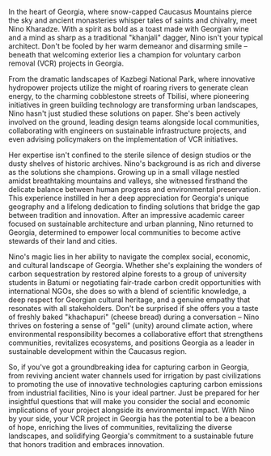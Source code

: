 In the heart of Georgia, where snow-capped Caucasus Mountains pierce the sky and ancient monasteries whisper tales of saints and chivalry, meet Nino Kharadze. With a spirit as bold as a toast made with Georgian wine and a mind as sharp as a traditional "khanjali" dagger, Nino isn't your typical architect. Don't be fooled by her warm demeanor and disarming smile – beneath that welcoming exterior lies a champion for voluntary carbon removal (VCR) projects in Georgia.

From the dramatic landscapes of Kazbegi National Park, where innovative hydropower projects utilize the might of roaring rivers to generate clean energy, to the charming cobblestone streets of Tbilisi, where pioneering initiatives in green building technology are transforming urban landscapes, Nino hasn't just studied these solutions on paper. She's been actively involved on the ground, leading design teams alongside local communities, collaborating with engineers on sustainable infrastructure projects, and even advising policymakers on the implementation of VCR initiatives.

Her expertise isn't confined to the sterile silence of design studios or the dusty shelves of historic archives. Nino's background is as rich and diverse as the solutions she champions. Growing up in a small village nestled amidst breathtaking mountains and valleys, she witnessed firsthand the delicate balance between human progress and environmental preservation. This experience instilled in her a deep appreciation for Georgia's unique geography and a lifelong dedication to finding solutions that bridge the gap between tradition and innovation. After an impressive academic career focused on sustainable architecture and urban planning, Nino returned to Georgia, determined to empower local communities to become active stewards of their land and cities.

Nino's magic lies in her ability to navigate the complex social, economic, and cultural landscape of Georgia. Whether she's explaining the wonders of carbon sequestration by restored alpine forests to a group of university students in Batumi or negotiating fair-trade carbon credit opportunities with international NGOs, she does so with a blend of scientific knowledge, a deep respect for Georgian cultural heritage, and a genuine empathy that resonates with all stakeholders. Don't be surprised if she offers you a taste of freshly baked "khachapuri" (cheese bread) during a conversation – Nino thrives on fostering a sense of "geli" (unity) around climate action, where environmental responsibility becomes a collaborative effort that strengthens communities, revitalizes ecosystems, and positions Georgia as a leader in sustainable development within the Caucasus region.

So, if you've got a groundbreaking idea for capturing carbon in Georgia, from reviving ancient water channels used for irrigation by past civilizations to promoting the use of innovative technologies capturing carbon emissions from industrial facilities, Nino is your ideal partner. Just be prepared for her insightful questions that will make you consider the social and economic implications of your project alongside its environmental impact. With Nino by your side, your VCR project in Georgia has the potential to be a beacon of hope, enriching the lives of communities, revitalizing the diverse landscapes, and solidifying Georgia's commitment to a sustainable future that honors tradition and embraces innovation. 
